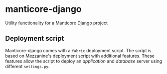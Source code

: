 manticore-django
================

Utility functionality for a Manticore Django project

Deployment script
-----------------
Manticore-django comes with a `fabric` deployment script. The script is based on Mezzanine's deployment script with additional features. These features allow the script to deploy an *application* and *database* server using different `settings.py`.

